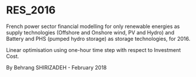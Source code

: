 # RES_2016
French power sector financial modelling for only renewable energies as supply technologies (Offshore and Onshore wind, PV and Hydro)
and Battery and PHS (pumped hydro storage) as storage technologies, for 2016.

Linear optimisation using one-hour time step with respect to Investment Cost.

By Behrang SHIRIZADEH -  February 2018
